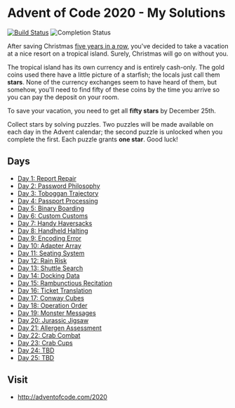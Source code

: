 # Advent of Code 2020 - My Solutions
[![Build Status](https://github.com/merrazquin/advent-of-code/workflows/build/badge.svg)](https://github.com/merrazquin/advent-of-code/actions)
![Completion Status](https://img.shields.io/endpoint?url=https://raw.githubusercontent.com/merrazquin/advent-of-code/main/year-2020/.github/badges/completion.json&label=stars+collected)

After saving Christmas [five years in a row](https://adventofcode.com/events), you've decided to take a vacation at a nice resort on a tropical island. Surely, Christmas will go on without you.

The tropical island has its own currency and is entirely cash-only. The gold coins used there have a little picture of a starfish; the locals just call them **stars**. None of the currency exchanges seem to have heard of them, but somehow, you'll need to find fifty of these coins by the time you arrive so you can pay the deposit on your room.

To save your vacation, you need to get all **fifty stars** by December 25th.

Collect stars by solving puzzles. Two puzzles will be made available on each day in the Advent calendar; the second puzzle is unlocked when you complete the first. Each puzzle grants **one star**. Good luck!

## Days

- [Day 1: Report Repair](day01/)
- [Day 2: Password Philosophy](day02/)
- [Day 3: Toboggan Trajectory](day03/)
- [Day 4: Passport Processing](day04/)
- [Day 5: Binary Boarding](day05/)
- [Day 6: Custom Customs](day06/)
- [Day 7: Handy Haversacks](day07/)
- [Day 8: Handheld Halting](day08/)
- [Day 9: Encoding Error](day09/)
- [Day 10: Adapter Array](day10/)
- [Day 11: Seating System](day11/)
- [Day 12: Rain Risk](day12/)
- [Day 13: Shuttle Search](day13/)
- [Day 14: Docking Data](day14/)
- [Day 15: Rambunctious Recitation](day15/)
- [Day 16: Ticket Translation](day16/)
- [Day 17: Conway Cubes](day17/)
- [Day 18: Operation Order](day18/)
- [Day 19: Monster Messages](day19/)
- [Day 20: Jurassic Jigsaw](day20/)
- [Day 21: Allergen Assessment](day21/)
- [Day 22: Crab Combat](day22/)
- [Day 23: Crab Cups](day23/)
- [Day 24: TBD](day24/)
- [Day 25: TBD](day25/)

## Visit
- http://adventofcode.com/2020
